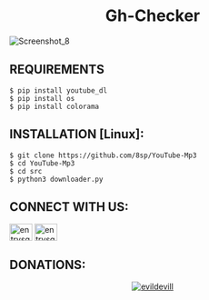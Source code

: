 <h1 align="center">Gh-Checker</h1>



![Screenshot_8](https://user-images.githubusercontent.com/88463490/169570028-85b36c51-e0a3-42b6-b058-88f33ac0d5d8.png)


## REQUIREMENTS

```
$ pip install youtube_dl
$ pip install os
$ pip install colorama
```
## INSTALLATION [Linux]:
```
$ git clone https://github.com/8sp/YouTube-Mp3
$ cd YouTube-Mp3
$ cd src
$ python3 downloader.py
```
## CONNECT WITH US:

<a href="https://instagram.com/entrysquad" target="blank"><img align="center" src="https://raw.githubusercontent.com/rahuldkjain/github-profile-readme-generator/master/src/images/icons/Social/instagram.svg" alt="entrysquad" height="30" width="40" /></a>
<a href="https://t.me/overexcited" target="blank"><img align="center" src="https://upload.wikimedia.org/wikipedia/commons/8/82/Telegram_logo.svg" alt="entrysquad" height="30" width="40" /></a></a>
## DONATIONS:

<p align="center">
<a href="https://www.paypal.me/donate2null"><img title="evildevill" src="https://camo.githubusercontent.com/ae8af018f80649f3d379eb23dbf59acceaffa24e/68747470733a2f2f6c69626572617061792e636f6d2f6173736574732f776964676574732f646f6e6174652e737667"></a>
</p>


